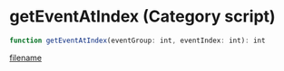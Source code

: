 # getEventAtIndex (Category script)

```js
function getEventAtIndex(eventGroup: int, eventIndex: int): int
```

[filename](getEventAtIndex_m.md ':include')